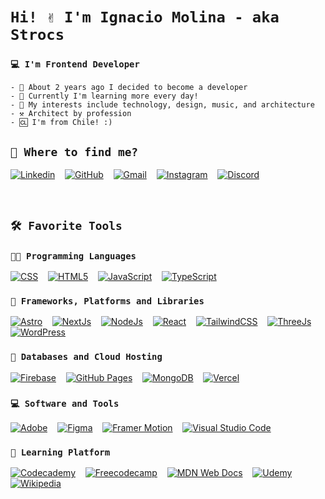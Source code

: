 # `Hi! ✌️ I'm Ignacio Molina - aka Strocs`
### `💻 I'm Frontend Developer`
```
- 🚀 About 2 years ago I decided to become a developer
- 🏫 Currently I'm learning more every day!
- 💖 My interests include technology, design, music, and architecture
- ⚒️ Architect by profession
- 🆑 I'm from Chile! :)
```

## `🫠 Where to find me?`

[![Linkedin](https://img.shields.io/badge/Linkedin-0077B5?style=for-the-badge&logo=linkedin&logoColor=white)](https://www.linkedin.com/in/igmolinap)
&nbsp;&nbsp;
[![GitHub](https://img.shields.io/badge/Github-100000?style=for-the-badge&logo=github&logoColor=white)](https://github.com/Strocs)
&nbsp;&nbsp;
[![Gmail](https://img.shields.io/badge/Gmail-D14836?style=for-the-badge&logo=gmail&logoColor=white)](mailto:strocsdev@gmail.com)
&nbsp;&nbsp;
[![Instagram](https://img.shields.io/badge/Instagram-%23E4405F.svg?style=for-the-badge&logo=Instagram&logoColor=white)](https://www.instagram.com/_strocs)
&nbsp;&nbsp;
[![Discord](https://img.shields.io/badge/Discord-%235865F2.svg?style=for-the-badge&logo=discord&logoColor=white)](https://discord.com/user/291358295145316352)

<br/>

## `🛠️ Favorite Tools`
### `👨‍💻 Programming Languages`
<p>
  <a href="#"><img alt="CSS" src="https://img.shields.io/badge/css3-%231572B6.svg?style=for-the-badge&logo=css3&logoColor=white"></a>
  &nbsp;&nbsp;
  <a href="#"><img alt="HTML5" src="https://img.shields.io/badge/html5-%23E34F26.svg?style=for-the-badge&logo=html5&logoColor=white"></a>
  &nbsp;&nbsp;
  <a href="#"><img alt="JavaScript" src="https://img.shields.io/badge/javascript-%23323330.svg?style=for-the-badge&logo=javascript&logoColor=%23F7DF1E"></a>
  &nbsp;&nbsp;
  <a href="#"><img alt="TypeScript" src="https://img.shields.io/badge/typescript-%23007ACC.svg?style=for-the-badge&logo=typescript&logoColor=white"></a>
</p>

### `🤖 Frameworks, Platforms and Libraries`

<p>
  <a href="#"><img alt="Astro" src="https://img.shields.io/badge/astro-%232C2052.svg?style=for-the-badge&logo=astro&logoColor=white"></a>
  &nbsp;&nbsp;
  <a href="#"><img alt="NextJs" src="https://img.shields.io/badge/Next-black?style=for-the-badge&logo=next.js&logoColor=white"></a>
  &nbsp;&nbsp;
  <a href="#"><img alt="NodeJs" src="https://img.shields.io/badge/node.js-6DA55F?style=for-the-badge&logo=node.js&logoColor=white"></a>
  &nbsp;&nbsp;
  <a href="#"><img alt="React" src="https://img.shields.io/badge/react-%2320232a.svg?style=for-the-badge&logo=react&logoColor=%2361DAFB"></a>
  &nbsp;&nbsp;
  <a href="#"><img alt="TailwindCSS" src="https://img.shields.io/badge/tailwindcss-%2338B2AC.svg?style=for-the-badge&logo=tailwind-css&logoColor=white"></a>
  &nbsp;&nbsp;
  <a href="#"><img alt="ThreeJs" src="https://img.shields.io/badge/threejs-black?style=for-the-badge&logo=three.js&logoColor=white"></a>
  &nbsp;&nbsp;
  <a href="#"><img alt="WordPress" src="https://img.shields.io/badge/WordPress-%23117AC9.svg?style=for-the-badge&logo=WordPress&logoColor=white"></a>
</p>

### `🫙 Databases and Cloud Hosting`

<p>
  <a href="#"><img alt="Firebase" src="https://img.shields.io/badge/Firebase-039BE5?style=for-the-badge&logo=Firebase&logoColor=white"></a>
  &nbsp;&nbsp;
  <a href="#"><img alt="GitHub Pages" src="https://img.shields.io/badge/GitHub%20Pages-327FC7.svg?style=for-the-badge&logo=github&logoColor=white"></a>
  &nbsp;&nbsp;
  <a href="#"><img alt="MongoDB" src ="https://img.shields.io/badge/MongoDB-%234ea94b.svg?style=for-the-badge&logo=mongodb&logoColor=white"></a>
  &nbsp;&nbsp;
  <a href="#"><img alt="Vercel" src="https://img.shields.io/badge/vercel-%23000000.svg?style=for-the-badge&logo=vercel&logoColor=white"></a>
</p>

### `💻 Software and Tools`

<p>
  <a href="#"><img alt="Adobe" src="https://img.shields.io/badge/adobe-%23FF0000.svg?style=for-the-badge&logo=adobe&logoColor=white"></a>
  &nbsp;&nbsp;
  <a href="#"><img alt="Figma" src="https://img.shields.io/badge/figma-%23F24E1E.svg?style=for-the-badge&logo=figma&logoColor=white"></a>
  &nbsp;&nbsp;
  <a href="#"><img alt="Framer Motion" src="https://img.shields.io/badge/Framer-black?style=for-the-badge&logo=framer&logoColor=blue"></a>
  &nbsp;&nbsp;
  <a href="#"><img alt="Visual Studio Code" src="https://img.shields.io/badge/Visual%20Studio%20Code-0078d7.svg?style=for-the-badge&logo=visual-studio-code&logoColor=white"></a>
</p>

### `🏫 Learning Platform`

<p>
  <a href="#"><img alt="Codecademy" src="https://img.shields.io/badge/Codecademy-FFF0E5?style=for-the-badge&logo=codecademy&logoColor=1F243A"></a>
  &nbsp;&nbsp;
  <a href="#"><img alt="Freecodecamp" src="https://img.shields.io/badge/Freecodecamp-%23123.svg?&style=for-the-badge&logo=freecodecamp&logoColor=green"></a>
  &nbsp;&nbsp;
  <a href="#"><img alt="MDN Web Docs" src="https://img.shields.io/badge/MDN_Web_Docs-black?style=for-the-badge&logo=mdnwebdocs&logoColor=white"></a>
  &nbsp;&nbsp;
  <a href="#"><img alt="Udemy" src="https://img.shields.io/badge/Udemy-A435F0?style=for-the-badge&logo=Udemy&logoColor=white"></a>
  &nbsp;&nbsp;
  <a href="#"><img alt="Wikipedia" src="https://img.shields.io/badge/Wikipedia-%23000000.svg?style=for-the-badge&logo=wikipedia&logoColor=white"></a>
</p>
